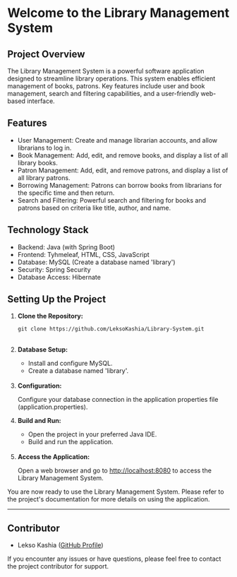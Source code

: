 <h1>Welcome to the Library Management System</h1>

<h2>Project Overview</h2>
    <p>
        The Library Management System is a powerful software application designed to streamline library operations.
        This system enables efficient management of books, patrons. Key features include user and book management, search and filtering capabilities, and a user-friendly web-based interface.
    </p>

 <h2>Features</h2>
    <ul>
        <li>User Management: Create and manage librarian accounts, and allow librarians to log in.</li>
        <li>Book Management: Add, edit, and remove books, and display a list of all library books.</li>
        <li>Patron Management: Add, edit, and remove patrons, and display a list of all library patrons.</li>
        <li>Borrowing Management: Patrons can borrow books from librarians for the specific time and then return.</li>
        <li>Search and Filtering: Powerful search and filtering for books and patrons based on criteria like title, author, and name.</li>
    </ul>

 <h2>Technology Stack</h2>
    <ul>
        <li>Backend: Java (with Spring Boot)</li>
        <li>Frontend: Tyhmeleaf, HTML, CSS, JavaScript</li>
        <li>Database: MySQL (Create a database named 'library')</li>
        <li>Security: Spring Security</li>
        <li>Database Access: Hibernate</li>
    </ul>

<h2>Setting Up the Project</h2>
<ol>
    <li><strong>Clone the Repository:</strong></li>
    <pre><code>git clone https://github.com/LeksoKashia/Library-System.git </code></pre>
       <br/>
    
  <li><strong>Database Setup:</strong></li>
    <ul>
        <li>Install and configure MySQL.</li>
        <li>Create a database named 'library'.</li>
    </ul>
    <br/>
    
  <li><strong>Configuration:</strong></li>
    <p>Configure your database connection in the application properties file (application.properties).</p>
    
  <li><strong>Build and Run:</strong></li>
  <ul>
        <li>Open the project in your preferred Java IDE.</li>
        <li>Build and run the application.</li>
   </ul>
   <br/>
    
  <li><strong>Access the Application:</strong></li>
  <p>Open a web browser and go to <a href="http://localhost:8080">http://localhost:8080</a> to access the Library Management System.</p>
    

</ol>

<p>You are now ready to use the Library Management System. Please refer to the project's documentation for more details on using the application.</p>

<hr>
 <h2>Contributor</h2>
    <ul>
        <li>Lekso Kashia (<a href="https://github.com/LeksoKashia">GitHub Profile</a>)</li>
   </ul>

   <p>If you encounter any issues or have questions, please feel free to contact the project contributor for support.</p>
